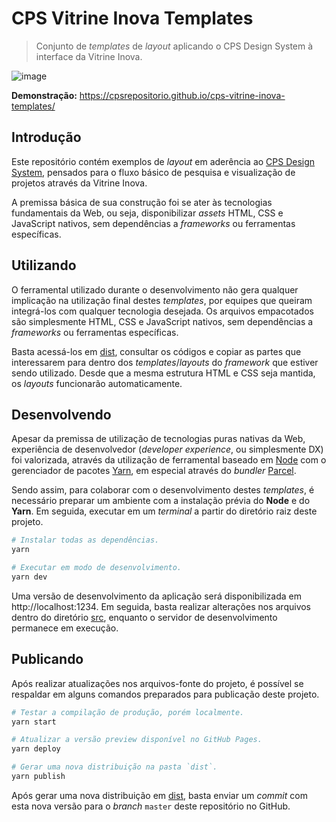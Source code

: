 # CPS Vitrine Inova Templates

> Conjunto de _templates_ de _layout_ aplicando o CPS Design System à interface da Vitrine Inova.

![image](https://user-images.githubusercontent.com/242274/201371763-1a806b3e-497e-4cec-afe7-e944c387e197.png)

**Demonstração:** https://cpsrepositorio.github.io/cps-vitrine-inova-templates/

## Introdução

Este repositório contém exemplos de _layout_ em aderência ao [CPS Design System](https://cpsrepositorio.github.io/cps-design-system/), pensados para o fluxo básico de pesquisa e visualização de projetos através da Vitrine Inova.

A premissa básica de sua construção foi se ater às tecnologias fundamentais da Web, ou seja, disponibilizar _assets_ HTML, CSS e JavaScript nativos, sem dependências a _frameworks_ ou ferramentas específicas.

## Utilizando

O ferramental utilizado durante o desenvolvimento não gera qualquer implicação na utilização final destes _templates_, por equipes que queiram integrá-los com qualquer tecnologia desejada. Os arquivos empacotados são simplesmente HTML, CSS e JavaScript nativos, sem dependências a _frameworks_ ou ferramentas específicas.

Basta acessá-los em [dist](./dist/), consultar os códigos e copiar as partes que interessarem para dentro dos _templates_/_layouts_ do _framework_ que estiver sendo utilizado. Desde que a mesma estrutura HTML e CSS seja mantida, os _layouts_ funcionarão automaticamente.

## Desenvolvendo

Apesar da premissa de utilização de tecnologias puras nativas da Web, experiência de desenvolvedor (_developer experience_, ou simplesmente DX) foi valorizada, através da utilização de ferramental baseado em [Node](https://nodejs.org/) com o gerenciador de pacotes [Yarn](https://classic.yarnpkg.com/), em especial através do _bundler_ [Parcel](https://parceljs.org/).

Sendo assim, para colaborar com o desenvolvimento destes _templates_, é necessário preparar um ambiente com a instalação prévia do **Node** e do **Yarn**. Em seguida, executar em um _terminal_ a partir do diretório raiz deste projeto.

```bash
# Instalar todas as dependências.
yarn

# Executar em modo de desenvolvimento.
yarn dev
```

Uma versão de desenvolvimento da aplicação será disponibilizada em http://localhost:1234. Em seguida, basta realizar alterações nos arquivos dentro do diretório [src](./src/), enquanto o servidor de desenvolvimento permanece em execução.

## Publicando

Após realizar atualizações nos arquivos-fonte do projeto, é possível se respaldar em alguns comandos preparados para publicação deste projeto.

```bash
# Testar a compilação de produção, porém localmente.
yarn start

# Atualizar a versão preview disponível no GitHub Pages.
yarn deploy

# Gerar uma nova distribuição na pasta `dist`.
yarn publish
```

Após gerar uma nova distribuição em [dist](./dist/), basta enviar um _commit_ com esta nova versão para o _branch_ `master` deste repositório no GitHub.
